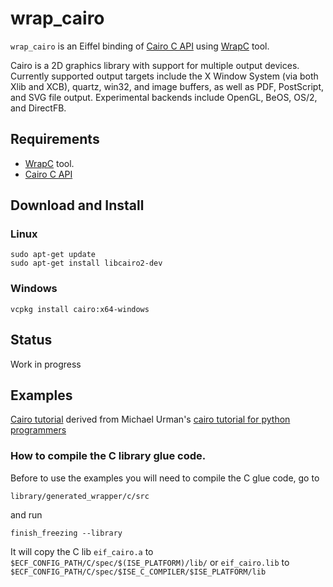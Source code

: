 # wrap_cairo
`wrap_cairo` is an Eiffel binding of [Cairo C API](https://gitlab.freedesktop.org/cairo/cairo) 
using [WrapC](https://github.com/eiffel-wrap-c/WrapC) tool.

Cairo is a 2D graphics library with support for multiple output devices. Currently supported output targets include the X Window
System (via both Xlib and XCB), quartz, win32, and image buffers, as well as PDF, PostScript, and SVG file output. Experimental backends
include OpenGL, BeOS, OS/2, and DirectFB.

## Requirements 

*  [WrapC](https://github.com/eiffel-wrap-c/WrapC) tool.
*  [Cairo C API](https://gitlab.freedesktop.org/cairo/cairo)


## Download and  Install


### Linux

	sudo apt-get update
	sudo apt-get install libcairo2-dev
	
	
### Windows
	
	vcpkg install cairo:x64-windows

## Status

Work in progress


## Examples
[Cairo tutorial](./examples/tutorial/tutorial.md) derived from Michael Urman's [cairo tutorial for python programmers](http://www.tortall.net/mu/wiki/CairoTutorial)


### How to compile the C library glue code.

Before to use the examples you will need to compile the C glue code, go to 

	library/generated_wrapper/c/src

and run

	finish_freezing --library

It will copy the C lib `eif_cairo.a` to `$ECF_CONFIG_PATH/C/spec/$(ISE_PLATFORM)/lib/`  or `eif_cairo.lib`  to `$ECF_CONFIG_PATH/C/spec/$ISE_C_COMPILER/$ISE_PLATFORM/lib` 






